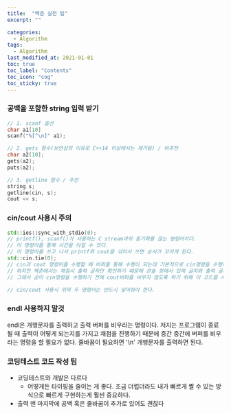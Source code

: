```yaml
---
title:  "백준 실전 팁"
excerpt: ""

categories:
  - Algorithm
tags:
  - Algorithm
last_modified_at: 2021-01-01 
toc: true
toc_label: "Contents"
toc_icon: "cog"
toc_sticky: true
---
```


### 공백을 포함한 string 입력 받기

~~~c++
// 1. scanf 옵션
char a1[10]
scanf("%[^\n]" a1);

// 2. gets 함수(보안상의 이유로 C++14 이상에서는 제거됨) / 비추천
char a2[10];
gets(a2);
puts(a2);

// 3. getline 함수 / 추천
string s;
getline(cin, s); 
cout << s;
~~~





### cin/cout 사용시 주의

~~~C++
std::ios::sync_with_stdio(0); 
// printf(), scanf()가 사용하는 C stream과의 동기화를 끊는 명령어이다. 
// 이 명령어를 통해 시간을 아낄 수 있다.
// 이 명령어를 쓰고 나서 printf와 cout을 섞어서 쓰면 순서가 꼬이게 된다. 
std::cin.tie(0); 
// cin과 cout 명령어를 수행할 때 버퍼를 통해 수행이 되는데 기본적으로 cin명령을 수행하기 전에 cout 버퍼를 비우도록 설정이 되어 있다. 
// 하지만 백준에서는 채점시 출력 글자만 확인하기 때문에 콘솔 창에서 입력 글자와 출력 글자 사이에 순서가 꼬인다고 해도 정답처리가 된다. 
// 그래서 굳이 cin명령을 수행하기 전에 cout버퍼를 비우지 않도록 하기 위해 이 코드를 사용한다. 

// cin/cout 사용시 위의 두 명령어는 반드시 넣어줘야 한다. 

~~~



### endl 사용하지 말것

endl은 개행문자를 출력하고 출력 버퍼를 비우라는 명령이다. 저지는 프로그램이 종료될 때 출력이 어떻게 되는지를 가지고 채점을 진행하기 때문에 중간 중간에 버퍼를 비우라는 명령을 할 필요가 없다. 줄바꿈이 필요하면 '\n' 개행문자를 출력하면 된다. 



### 코딩테스트 코드 작성 팁

- 코딩테스트와 개발은 다르다
  - 어떻게든 타이핑을 줄이는 게 좋다. 조금 더럽더라도 내가 빠르게 짤 수 있는 방식으로 빠르게 구현하는게 훨씬 중요하다. 
- 출력 맨 마지막에 공백 혹은 줄바꿈이 추가로 있어도 괜찮다



